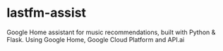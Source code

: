 # lastfm-assist
Google Home assistant for music recommendations, built with Python &amp; Flask. Using Google Home, Google Cloud Platform and API.ai
